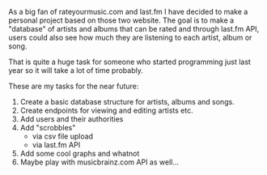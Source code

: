 As a big fan of rateyourmusic.com and last.fm I have decided to make a personal project based on those two website. The goal is to make a "database" of artists and albums that can be rated and through last.fm API, users could also see how much they are listening to each artist, album or song.

That is quite a huge task for someone who started programming just last year so it will take a lot of time probably.

These are my tasks for the near future:
1. Create a basic database structure for artists, albums and songs.
2. Create endpoints for viewing and editing artists etc.
3. Add users and their authorities
4. Add "scrobbles"
   - via csv file upload
   - via last.fm API
5. Add some cool graphs and whatnot
6. Maybe play with musicbrainz.com API as well...
